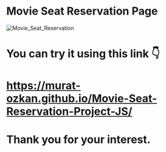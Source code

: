 # Movie Seat Reservation Page

![Movie_Seat_Reservation](https://user-images.githubusercontent.com/57629518/216787863-4b964463-09c0-4766-b478-d8c8007c67b1.gif)

# You can try it using this link 👇

# https://murat-ozkan.github.io/Movie-Seat-Reservation-Project-JS/

# Thank you for your interest.
